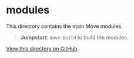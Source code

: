 # modules
This directory contains the main Move modules.

> **Jumpstart**: `dove build` to build the modules.

[View this directory on GitHub](https://github.com/taoheorg/taohe/tree/master/sources).